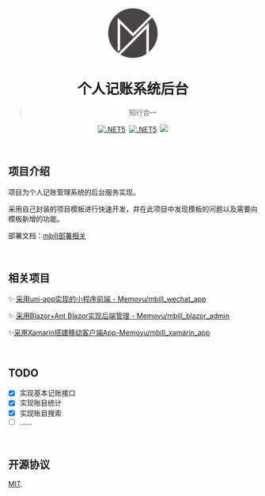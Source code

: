 <h1  align="center">
    <a href="http://memoyu.cn/">
        <img width="100" height="100" src="https://raw.githubusercontent.com/Memoyu/Memoyu/main/logo.png">
    </a>
    </br>
    </br>
     <span  align="center">
 	 	个人记账系统后台
     </span>
</h1>
<div align="center">

> 知行合一

[![.NET5](https://img.shields.io/badge/.NET5.0.0-3963bc.svg)](https://dotnet.microsoft.com/download)&ensp;[![.NET5](https://img.shields.io/badge/Memoyu.Core-.NET5-red)](https://github.com/Memoyu/Memoyu.Core)&ensp;[![](https://img.shields.io/badge/license-MIT-3963bc.svg)](LICENSE)
</div>

&nbsp;

## 项目介绍

项目为个人记账管理系统的后台服务实现。

采用自己封装的项目模板进行快速开发，并在此项目中发现模板的问题以及需要向模板新增的功能。

部署文档：[mbill部署相关 ](https://www.yuque.com/memoyu/sz8ae0/pnbr6haohkhid0tf)

&nbsp;

## 相关项目

✨ [采用uni-app实现的小程序前端 - Memoyu/mbill_wechat_app](https://github.com/Memoyu/mbill_wechat_app)

✨ [采用Blazor+Ant Blazor实现后端管理 - Memoyu/mbill_blazor_admin](https://github.com/Memoyu/mbill_blazor_admin)

✨[采用Xamarin搭建移动客户端App-Memoyu/mbill_xamarin_app](https://github.com/Memoyu/mbill_xamarin_app)

&nbsp;

## TODO

- [x] 实现基本记账接口
- [x] 实现账目统计
- [x] 实现账目搜索
- [ ] ......

&nbsp;

## 开源协议

[MIT](LICENSE).
